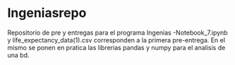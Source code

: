 # Ingeniasrepo
Repositorio de pre y entregas para el programa Ingenias
-Notebook_7.ipynb y life_expectancy_data(1).csv corresponden a la primera pre-entrega. En el mismo se ponen en pratica las librerias pandas y numpy para el analisis de una bd.
